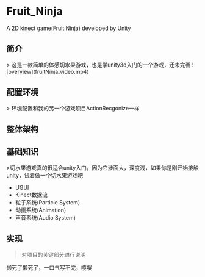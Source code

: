 # Fruit_Ninja
A 2D kinect game(Fruit Ninja) developed by Unity

<h2 id = "1">
简介 
</h2>
> 这是一款简单的体感切水果游戏，也是学unity3d入门的一个游戏，还未完善
![overview](fruitNinja_video.mp4)

<h2 id = "2">
配置环境
</h2>
> 环境配置和我的另一个游戏项目ActionRecgonize一样

<h2 id = "3">
整体架构
</h2>

<h2 id = "4">
基础知识
</h2>
>切水果游戏真的很适合unity入门，因为它涉面大，深度浅，如果你是刚开始接触unity，试着做一个切水果游戏吧

* UGUI
* Kinect数据流
* 粒子系统(Particle System)
* 动画系统(Animation)
* 声音系统(Audio System)

<h2 id = "5">
实现
</h2>

> 对项目的关键部分进行说明

懒死了懒死了，一口气写不完，嘤嘤
